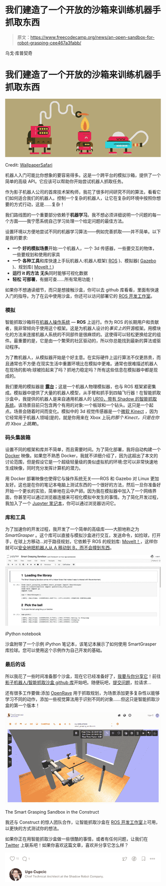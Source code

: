 # 我们建造了一个开放的沙箱来训练机器手抓取东西

> 原文：<https://www.freecodecamp.org/news/an-open-sandbox-for-robot-grasping-cee467a3fabb/>

乌戈·库普契奇

# 我们建造了一个开放的沙箱来训练机器手抓取东西

![1*z4z_pGa-kSvjO-kgvwOetA](img/116bbfd597e6963928b6fa3fe147874f.png)

Credit: [WallpaperSafari](http://wallpapersafari.com/w/j2PNXG/)

机器人入门可能比你想象的要容易得多。这是一个跨平台的模拟沙箱，提供了一个简单的高级 API。它应该可以帮助你开始尝试机器人抓取任务。

作为影子机器人公司的首席技术架构师，我花了很多时间研究不同的算法，看看它们如何适合我们的机器人。控制一个复杂的机器人，让它在复杂的环境中按照你想要的方式行动，这是……复杂！

我们路线图的一个重要部分依赖于**机器学习**。我不想必须详细说明一个问题的每一个方面——我宁愿系统自己学习处理一个给定问题的最佳方法。

设置环境以方便地尝试不同的机器学习算法——例如完善抓取——并不简单。以下是我的要求:

*   **一个** **好的模拟场景**开始:一个机器人，一个 3d 传感器，一些要交互的物体，一些要规划和使用的家具
*   **一个** **各种工具**和库快速上手玩机器人:机器人框架( [ROS](http://www.ros.org) )、模拟器( [Gazebo](http://gazebosim.org/) )、规划库( [MoveIt！](http://moveit.ros.org))
*   **运行 it 的方法** **无头**同时能够可视化数据
*   **轻松** **可部署**，有据可查……所有常用功能！

如果你不想通读细节，而只是想接触沙盒，你可以去 github 库看看，里面有快速入门的指导。为了在云中使用沙盒，你还可以访问部署它的 [ROS 开发工作室](http://rds.theconstructsim.com/)。

### 模拟

智能抓取沙箱将在[机器人操作系统](http://www.ros.org) — **ROS** 上运行。作为 ROS 的长期用户和贡献者，我非常倾向于使用这个框架。这是为机器人设计的*事实上的*开源框架。用模块化的方法来连接机器人系统的不同部件是很麻烦的。这使得可以轻松更换给定的组件。最重要的是，它是由一个繁荣的社区驱动的，所以你总能找到最新的算法或驱动程序。

为了教机器人，从模拟器开始是个好主意。在实际硬件上运行算法不仅更昂贵，而且通常也不方便:在现实生活中重置环境比在模拟中更难。通常也很难描述机器人在现场的影响:球被捡起来了吗？抓地力稳定吗？所有这些信息在模拟器中都是现成的。

我们要用的模拟器是 [**露台**](http://gazebosim.org)；这是一个机器人物理模拟器，也与 ROS 框架紧密集成。模拟器中提供了大量的机器人模型，从手臂和抓手到四轴飞行器！在智能抓取沙盒中，我提供的机器人是来自通用机器人的 [UR10，带有 Shadow 的](https://www.universal-robots.com/products/ur10-robot/?ads_cmpid=38441226&ads_adid=36523128894&ads_matchtype=b&ads_network=g&ads_creative=166486296408&utm_term=ur10&ads_targetid=kwd-951605358&utm_campaign=&utm_source=adwords&utm_medium=ppc&ttv=2&gclid=CNCC_p_c_dECFbcK0wodyCED_w)[智能抓取系统](https://www.shadowrobot.com/shadow-smart-grasping-system/)。该场景目前只包含两个有用的对象:一个板球和一个钻头。这只是一个起点。场景会随着时间而变化。模拟中的 3d 视觉传感器是一个[微软 Kinect](https://en.wikipedia.org/wiki/Kinect) ，因为它经常用于机器人领域(是的，就是你用来在 Xbox 上玩*的那个 Kinect，只是在你的 Xbox 上跳舞*)。

### 码头集装箱

设置不同的框架和库并不简单，而且需要时间。为了简化部署，我将自动构建一个 [Docker](https://www.docker.com/) 映像。如果您不熟悉 Docker，我就不详细介绍了，因为这超出了本文的讨论范围，但是假设它是一个超级轻量级的类似虚拟机的环境:您可以非常快速地生成映像，同时充分发挥计算机的潜力。

用 Docker 部署映像也使得它与操作系统无关——ROS 和 Gazebo 对 Linux 更加友好。这也是在你的笔记本电脑上测试东西的一个很好的方法，然后一旦你准备好开始一个更长的实验，简单地在云中产卵。因为我在模拟器中加入了一个网络界面，你甚至可以通过浏览器连接来可视化模拟中发生的事情。为了简化开发过程，我加入了一个 [Jupyter 笔记本](http://jupyter.org/)，你可以通过浏览器访问它。

### 库和工具

为了加速你的开发过程，我开发了一个简单的高级库——大胆地称之为 *SmartGrasper* 。这个库可以直接与模拟沙盒进行交互，发送命令，如捡球，打开手，在球上方移动…对于路径规划，它依赖于 ROS 的规划库: [MoveIt！](http://moveit.ros.org)，这样你就可以[安全地把机器人从 A 移动到 B，而不会撞到东西](https://medium.com/@ugocupcic/how-to-make-your-robot-go-from-a-to-b-without-hitting-things-1063a8890947)。

![1*TfmzfFUkM-krMzLyFfumnQ](img/7b20d4b2255c6eb38ae7e9d7057e3164.png)

iPython notebook

沙盒附带了一个示例 iPython 笔记本，该笔记本展示了如何使用 SmartGrasper 库捡球。您可以使用这个示例作为自己开发的基础。

### 最后的话

所以我花了一些时间准备那个沙盒，现在它已经准备好了，[我要与你分享它](https://github.com/shadow-robot/smart_grasping_sandbox)！前往[影子机器人/智能抓取沙盒 github 库](https://github.com/shadow-robot/smart_grasping_sandbox)开始吧。随便玩吧，[提交问题](https://github.com/shadow-robot/smart_grasping_sandbox/issues)，拉请求...

还有很多工作要做:添加 [OpenRave](http://www.openrave.org) 用于抓取规划，为场景添加更多复杂性以能够学习不同的动作，添加一些视觉算法用于识别不同的对象……但这只是智能抓取沙盒的第一个版本！

![1*98Bu_qcmt975ADGwoKQYJA](img/5a686986fe91a8a69f6962a71309a1e8.png)

The Smart Grasping Sandbox in the Construct

我还与 Construct 的惊人团队合作，让智能抓取沙盒在 [ROS 开发工作室](http://rds.theconstructsim.com)上可用，以更快的方式测试你的想法。

如果你正在用智能抓取沙盒做一些很酷的事情，或者有任何问题，让我们在 [Twitter](http://twitter.com/ugocupcic) 上联系吧！如果你喜欢这篇文章，喜欢并分享它怎么样？

![1*bYWLCSD5yxrMMlBV-nNaDA](img/077b8cc2cc8999f93b4993a7595370bc.png)